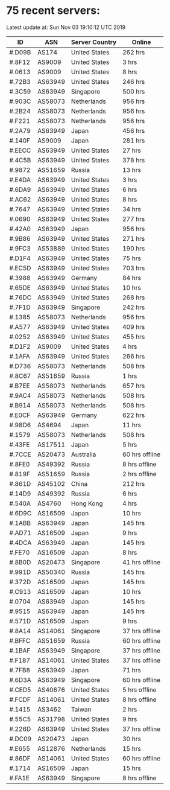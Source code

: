 # 75 recent servers:

Latest update at: Sun Nov 03 19:10:12 UTC 2019

| ID | ASN | Server Country | Online |
| -- | --- | -------------- | ------ |
| #.D09B | AS174 | United States | 262 hrs |
| #.8F12 | AS9009 | United States | 3 hrs |
| #.0613 | AS9009 | United States | 8 hrs |
| #.72B3 | AS63949 | United States | 246 hrs |
| #.3C59 | AS63949 | Singapore | 500 hrs |
| #.903C | AS58073 | Netherlands | 956 hrs |
| #.2B24 | AS58073 | Netherlands | 956 hrs |
| #.F221 | AS58073 | Netherlands | 956 hrs |
| #.2A79 | AS63949 | Japan | 456 hrs |
| #.140F | AS9009 | Japan | 281 hrs |
| #.EECC | AS63949 | United States | 27 hrs |
| #.4C5B | AS63949 | United States | 378 hrs |
| #.9872 | AS51659 | Russia | 13 hrs |
| #.E4DA | AS63949 | United States | 3 hrs |
| #.6DA9 | AS63949 | United States | 6 hrs |
| #.AC62 | AS63949 | United States | 8 hrs |
| #.7647 | AS63949 | United States | 34 hrs |
| #.0690 | AS63949 | United States | 277 hrs |
| #.42A0 | AS63949 | Japan | 956 hrs |
| #.9B86 | AS63949 | United States | 271 hrs |
| #.9FC3 | AS53889 | United States | 190 hrs |
| #.D1F4 | AS63949 | United States | 75 hrs |
| #.EC5D | AS63949 | United States | 703 hrs |
| #.3988 | AS63949 | Germany | 84 hrs |
| #.65DE | AS63949 | United States | 10 hrs |
| #.76DC | AS63949 | United States | 268 hrs |
| #.7F1D | AS63949 | Singapore | 242 hrs |
| #.1385 | AS58073 | Netherlands | 956 hrs |
| #.A577 | AS63949 | United States | 409 hrs |
| #.0252 | AS63949 | United States | 455 hrs |
| #.D1F2 | AS9009 | United States | 4 hrs |
| #.1AFA | AS63949 | United States | 266 hrs |
| #.D736 | AS58073 | Netherlands | 508 hrs |
| #.8C67 | AS51659 | Russia | 1 hrs |
| #.B7EE | AS58073 | Netherlands | 657 hrs |
| #.9AC4 | AS58073 | Netherlands | 508 hrs |
| #.B914 | AS58073 | Netherlands | 508 hrs |
| #.E0CF | AS63949 | Germany | 622 hrs |
| #.98D6 | AS4694 | Japan | 11 hrs |
| #.1579 | AS58073 | Netherlands | 508 hrs |
| #.43FE | AS17511 | Japan | 5 hrs |
| #.7CCE | AS20473 | Australia | 60 hrs offline |
| #.8FE0 | AS49392 | Russia | 8 hrs offline |
| #.819F | AS51659 | Russia | 2 hrs offline |
| #.861D | AS45102 | China | 212 hrs |
| #.14D9 | AS49392 | Russia | 6 hrs |
| #.540A | AS4760 | Hong Kong | 4 hrs |
| #.6D9C | AS16509 | Japan | 10 hrs |
| #.1ABB | AS63949 | Japan | 145 hrs |
| #.AD71 | AS16509 | Japan | 9 hrs |
| #.4DCA | AS63949 | Japan | 145 hrs |
| #.FE70 | AS16509 | Japan | 8 hrs |
| #.8B0D | AS20473 | Singapore | 41 hrs offline |
| #.991D | AS50340 | Russia | 145 hrs |
| #.372D | AS16509 | Japan | 145 hrs |
| #.C913 | AS16509 | Japan | 10 hrs |
| #.0704 | AS63949 | Japan | 145 hrs |
| #.9515 | AS63949 | Japan | 145 hrs |
| #.571D | AS16509 | Japan | 9 hrs |
| #.8A14 | AS14061 | Singapore | 37 hrs offline |
| #.BFFC | AS51659 | Russia | 60 hrs offline |
| #.1BAF | AS63949 | Singapore | 37 hrs offline |
| #.F187 | AS14061 | United States | 37 hrs offline |
| #.7FB8 | AS63949 | Japan | 71 hrs |
| #.6D3A | AS63949 | Singapore | 60 hrs offline |
| #.CED5 | AS40676 | United States | 5 hrs offline |
| #.FCDF | AS14061 | United States | 8 hrs offline |
| #.1415 | AS3462 | Taiwan | 2 hrs |
| #.55C5 | AS31798 | United States | 9 hrs |
| #.226D | AS63949 | United States | 37 hrs offline |
| #.DC09 | AS20473 | Japan | 30 hrs |
| #.E655 | AS12876 | Netherlands | 15 hrs |
| #.86DF | AS14061 | United States | 60 hrs offline |
| #.1714 | AS16509 | Japan | 15 hrs |
| #.FA1E | AS63949 | Singapore | 8 hrs offline |

